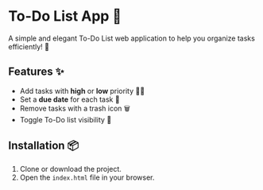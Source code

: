 # To-Do List App 📝

A simple and elegant To-Do List web application to help you organize tasks efficiently! 🎯

## Features ✨
- Add tasks with **high** or **low** priority 🚨✅
- Set a **due date** for each task 📅
- Remove tasks with a trash icon 🗑️
- Toggle To-Do list visibility 🧐

## Installation 📦

1. Clone or download the project.
2. Open the `index.html` file in your browser.
